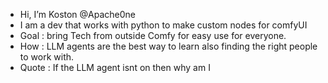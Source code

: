 -  Hi, I’m Koston @Apache0ne
-  I am a dev that works with python to make custom nodes for comfyUI
-  Goal : bring Tech from outside Comfy for easy use for everyone.
-  How : LLM agents are the best way to learn also finding the right people to work with.
-  Quote : If the LLM agent isnt on then why am I
<!---
Apache0ne/Apache0ne is a ✨ special ✨ repository because its `README.md` (this file) appears on your GitHub profile.
You can click the Preview link to take a look at your changes.
--->

